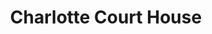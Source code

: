 ---
title: Charlotte Court House
url: /charlotte-court-house/
latitude: 37.058
longitude: -78.636
---